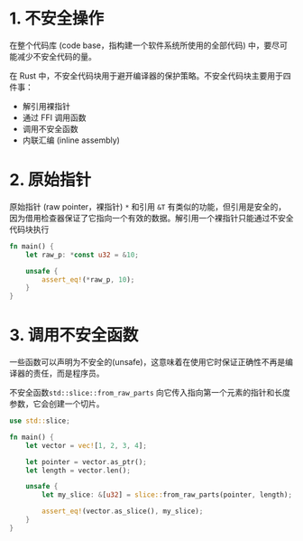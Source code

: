 # 1. 不安全操作

在整个代码库 (code base，指构建一个软件系统所使用的全部代码) 中，要尽可能减少不安全代码的量。

在 Rust 中，不安全代码块用于避开编译器的保护策略。不安全代码块主要用于四件事：

- 解引用裸指针
- 通过 FFI 调用函数
- 调用不安全函数
- 内联汇编 (inline assembly)



# 2. 原始指针

原始指针 (raw pointer，裸指针) `*` 和引用 `&T` 有类似的功能，但引用是安全的，因为借用检查器保证了它指向一个有效的数据。解引用一个裸指针只能通过不安全代码块执行

```rust
fn main() {
    let raw_p: *const u32 = &10;

    unsafe {
        assert_eq!(*raw_p, 10);
    }
}
```



# 3. 调用不安全函数

一些函数可以声明为不安全的(unsafe)，这意味着在使用它时保证正确性不再是编译器的责任，而是程序员。

不安全函数`std::slice::from_raw_parts` 向它传入指向第一个元素的指针和长度参数，它会创建一个切片。

```rust
use std::slice;

fn main() {
    let vector = vec![1, 2, 3, 4];

    let pointer = vector.as_ptr();
    let length = vector.len();

    unsafe {
        let my_slice: &[u32] = slice::from_raw_parts(pointer, length);

        assert_eq!(vector.as_slice(), my_slice);
    }
}
```

















